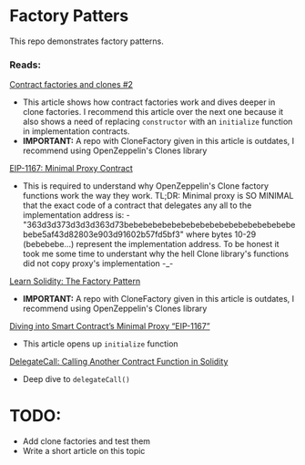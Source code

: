 # Factory Patters

This repo demonstrates factory patterns.

### Reads:
[Contract factories and clones  #2](https://soliditydeveloper.com/clonefactory)
- This article shows how contract factories work and dives deeper in clone factories. I recommend this article over the next one because it also shows a need of replacing `constructor` with an `initialize` function in implementation contracts.
- __IMPORTANT:__ A repo with CloneFactory given in this article is outdates, I recommend using OpenZeppelin's Clones library

[EIP-1167: Minimal Proxy Contract](https://eips.ethereum.org/EIPS/eip-1167)
- This is required to understand why OpenZeppelin's Clone factory functions work the way they work.
    TL;DR: Minimal proxy is SO MINIMAL that the exact code of a contract that delegates any all to the implementation address is: - "363d3d373d3d3d363d73bebebebebebebebebebebebebebebebebebebebe5af43d82803e903d91602b57fd5bf3" where bytes 10-29 (bebebebe...) represent the implementation address. To be honest it took me some time to understant why the hell Clone library's functions did not copy proxy's implementation -_-

[Learn Solidity: The Factory Pattern](https://betterprogramming.pub/learn-solidity-the-factory-pattern-75d11c3e7d29)
- __IMPORTANT:__ A repo with CloneFactory given in this article is outdates, I recommend using OpenZeppelin's Clones library

[Diving into Smart Contract’s Minimal Proxy “EIP-1167”](https://medium.com/coinmonks/diving-into-smart-contracts-minimal-proxy-eip-1167-3c4e7f1a41b8)
- This article opens up `initialize` function 

[DelegateCall: Calling Another Contract Function in Solidity](https://medium.com/coinmonks/delegatecall-calling-another-contract-function-in-solidity-b579f804178c)
- Deep dive to `delegateCall()`

# TODO:
- Add clone factories and test them
- Write a short article on this topic